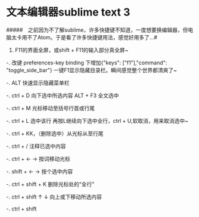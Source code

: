 # 文本编辑器sublime text 3

#####　之前因为不了解sublime，许多快捷键不知道，一度想要换编辑器，但电脑太卡用不了Atom。于是看了许多快捷键用法，感觉好用多了...#
1. F11的界面全屏，或shift + F11的输入部分真全屏~ 

-. 改键 preferences-key binding 下增加{"keys": ["f1"],"command": "toggle_side_bar"} 一键F1显示隐藏目录栏。瞬间感觉整个世界都清爽了~ 

-. ALT 快速显示隐藏菜单栏

-. ctrl + D 向下选中所选内容 ALT + F3 全文选中

-. ctrl + M 光标移动至括号行首或行尾

-. ctrl + L 选中该行 再按L继续向下选中全行，ctrl + U,软取消，用来取消选中~

-. ctrl + KK，（删除选中）从光标从至行尾

-. ctrl + / 注释已选中内容

-. ctrl + ← → 按词移动光标

-. shift + ← → 按个选中内容

-. ctrl + shift + K 删除光标处的“全行”

-. ctrl + shift ↑ ↓ 向上或下移动所选内容

-. ctrl + shift
